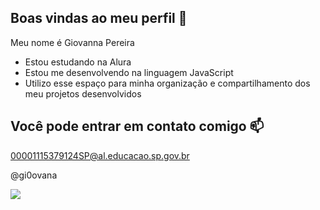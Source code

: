 ## Boas vindas ao meu perfil 🖤

Meu nome é Giovanna Pereira

- Estou estudando na Alura
- Estou me desenvolvendo na linguagem JavaScript
- Utilizo esse espaço para minha organização e compartilhamento dos meu projetos desenvolvidos

## Você pode entrar em contato comigo 📫

00001115379124SP@al.educacao.sp.gov.br

@gi0ovana

![](https://media1.tenor.com/m/yDxgngEEeY0AAAAC/barbie-pink.gif)
